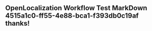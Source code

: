 <properties
ms.topic="hero-topic"
ms.test1="hero-topic"
ms.test2="test"/>

## OpenLocalization Workflow Test MarkDown 4515a1c0-ff55-4e88-bca1-f393db0c19af thanks!
